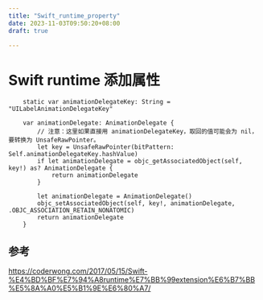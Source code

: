 ```yaml
---
title: "Swift_runtime_property"
date: 2023-11-03T09:50:20+08:00
draft: true

---
```


# Swift runtime 添加属性

```
    static var animationDelegateKey: String = "UILabelAnimationDelegateKey"

    var animationDelegate: AnimationDelegate {
        // 注意：这里如果直接用 animationDelegateKey，取回的值可能会为 nil，要转换为 UnsafeRawPointer。
        let key = UnsafeRawPointer(bitPattern: Self.animationDelegateKey.hashValue)
        if let animationDelegate = objc_getAssociatedObject(self, key!) as? AnimationDelegate {
            return animationDelegate
        }

        let animationDelegate = AnimationDelegate()
        objc_setAssociatedObject(self, key!, animationDelegate, .OBJC_ASSOCIATION_RETAIN_NONATOMIC)
        return animationDelegate
    }
```

## 参考

https://coderwong.com/2017/05/15/Swift-%E4%BD%BF%E7%94%A8runtime%E7%BB%99extension%E6%B7%BB%E5%8A%A0%E5%B1%9E%E6%80%A7/
